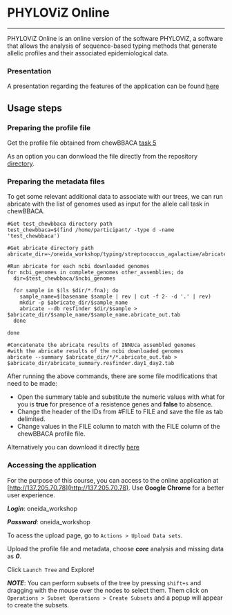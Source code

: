 # PHYLOViZ Online

---

PHYLOViZ Online is an online version of the software PHYLOViZ, a software that allows the analysis of sequence-based typing methods that generate allelic profiles and their associated epidemiological data.

### Presentation

A presentation regarding the features of the application can be found [here](https://docs.google.com/presentation/d/1s40Bh-XJuUzncwwuOiUbAZ8S-fBfBqKBeHxz-6oou5o/edit?usp=sharing)

## Usage steps

### Preparing the profile file

Get the profile file obtained from chewBBACA [task 5](https://github.com/Pfern/Oneida_Genomics_Workshop/blob/master/docs/chewbbaca.md#task-5---extract-the-profile-for-phyloviz)

As an option you can donwload the file directly from the repository [directory](https://raw.githubusercontent.com/Pfern/Oneida_Genomics_Workshop/master/docs/cgMLST.tsv).

### Preparing the metadata files

To get some relevant additional data to associate with our trees, we can run abricate with the list of genomes used as input for the allele call task in chewBBACA.

```
#Get test_chewbbaca directory path
test_chewbbaca=$(find /home/participant/ -type d -name 'test_chewbbaca')

#Get abricate directory path
abricate_dir=~/oneida_workshop/typing/streptococcus_agalactiae/abricate

#Run abricate for each ncbi downloaded genomes
for ncbi_genomes in complete_genomes other_assemblies; do
  dir=$test_chewbbaca/$ncbi_genomes
  
  for sample in $(ls $dir/*.fna); do
    sample_name=$(basename $sample | rev | cut -f 2- -d '.' | rev)
    mkdir -p $abricate_dir/$sample_name
    abricate --db resfinder $dir/$sample > $abricate_dir/$sample_name/$sample_name.abricate_out.tab
  done
  
done

#Concatenate the abricate results of INNUca assembled genomes 
#with the abricate results of the ncbi downloaded genomes
abricate --summary $abricate_dir/*/*.abricate_out.tab > $abricate_dir/abricate_summary.resfinder.day1_day2.tab
```

After running the above commands, there are some file modifications that need to be made:

- Open the summary table and substitute the numeric values with what for you is **true** for presence of a resistence genes and **false** to absence.
- Change the header of the IDs from #FILE to FILE and save the file as tab delimited.
- Change values in the FILE column to match with the FILE column of the chewBBACA profile file.

Alternatively you can download it directly [here](https://raw.githubusercontent.com/Pfern/Oneida_Genomics_Workshop/master/docs/metadata.txt)


### Accessing the application

For the purpose of this course, you can access to the online application at [http://137.205.70.78](http://137.205.70.78).
Use **Google Chrome** for a better user experience.

***Login***: oneida_workshop

***Password***: oneida_workshop

To acess the upload page, go to `Actions > Upload Data sets`.

Upload the profile file and metadata, choose ***core*** analysis and missing data as ***0***.

Click `Launch Tree` and Explore!

***NOTE***: You can perform subsets of the tree by pressing `shift+s` and dragging with the mouse over the nodes to select them. Them click on `Operations > Subset Operations > Create Subsets` and a popup will appear to create the subsets.

